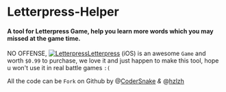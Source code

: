 # Letterpress-Helper    

#### A tool for Letterpress Game, help you learn more words which you may missed at the game time.

NO OFFENSE, [![Letterpress](http://hzlzh.github.com/Letterpress-Helper/favicon.png)Letterpress](https://itunes.apple.com/us/app/letterpress-word-game/id526619424?ls=1&mt=8 'Get Letterpress from iTunes free.') \(iOS\) is an awesome `Game` and worth `$0.99` to purchase, we love it and just happen to make this tool, hope u won't use it in real battle games `:(`

All the code can be `Fork` on Github by @[CoderSnake] *&* @[hzlzh]

[codersnake]: https://github.com/codersnake
[hzlzh]: https://twitter.com/hzlzh 'Follow me on Twitter.'